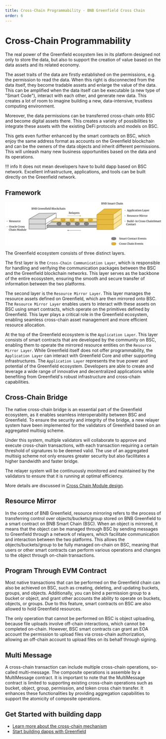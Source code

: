 ```yaml
---
title: Cross-Chain Programmability - BNB Greenfield Cross Chain
order: 6
---
```


# Cross-Chain Programmability

The real power of the Greenfield ecosystem lies in its platform designed not only to store the data, but also to
support the creation of value based on the data assets and its related economy.

The asset traits of the data are firstly established on the permissions, e.g. the permission to read the data. When 
this right is disconnected from the data itself, they become tradable assets and enlarge the value of the data. This 
can be amplified when the data itself can be executable (a new type of "Smart Code"), interact with each other, and 
generate new data. This creates a lot of room to imagine building a new, data-intensive, trustless computing environment.

Moreover, the data permissions can be transferred cross-chain onto BSC and become digital assets there. This creates a 
variety of possibilities to integrate these assets with the existing DeFi protocols and models on BSC.

This gets even further enhanced by the smart contracts on BSC, which enjoy the same address format as accounts on the 
Greenfield blockchain and can be the owners of the data objects and inherit different permissions. This will unleash 
many new business opportunities based on the data and its operations.

!!! info 
    It does not mean developers have to build dapp based on BSC network. Excellent infrastructure, applications, 
    and tools can be built directly on the Greenfield network.


## Framework

![](../static/asset/03-Cross-chain-Architecture.jpg)

The Greenfield ecosystem consists of three distinct layers. 

The first layer is the `Cross-Chain Communication Layer`, which is responsible for handling and verifying 
the communication packages between the BSC and the Greenfield blockchain networks. This layer serves as the backbone of 
the entire ecosystem, ensuring the smooth and secure transfer of information between the two platforms.

The second layer is the `Resource Mirror Layer`. 
This layer manages the resource assets defined on Greenfield, which are then mirrored onto BSC. 
The `Resource Mirror Layer` enables users to interact with these assets on BSC using smart contracts, 
which operate on the primitives defined by Greenfield. This layer plays a critical role in the 
Greenfield ecosystem, enabling seamless cross-chain asset management and more efficient resource allocation.

At the top of the Greenfield ecosystem is the `Application Layer`. This layer consists of smart contracts 
that are developed by the community on BSC, enabling them to operate the mirrored resource entities on
the `Resource Mirror Layer`. While Greenfield itself does not offer programmability, the `Application Layer`
can interact with Greenfield Core and other supporting infrastructures. The `Application Layer` represents the true power and 
potential of the Greenfield ecosystem. Developers are able to create and leverage a 
wide range of innovative and decentralized applications while benefiting from Greenfield's robust 
infrastructure and cross-chain capabilities.

## Cross-Chain Bridge
The native cross-chain bridge is an essential part of the Greenfield ecosystem, 
as it enables seamless interoperability between BSC and Greenfield. 
To ensure the security and integrity of the bridge, a new relayer system have been implemented for the validators of Greenfield
based on an aggregated multisig scheme.

Under this system, multiple validators will collaborate to approve and execute cross-chain transactions, 
with each transaction requiring a certain threshold of signatures to be deemed valid. 
The use of an aggregated multisig scheme not only ensures greater security but also 
facilitates a higher bandwidth and faster bridge.

The relayer system will be continuously monitored and maintained by the validators to 
ensure that it is running at optimal efficiency.

More details are discussed in [Cross Chain Module design](https://github.com/bnb-chain/greenfield/blob/doc-refactor/docs/modules/cross-chain.md).

## Resource Mirror
In the context of BNB Greenfield, resource mirroring refers to the process of transferring control over objects/buckets/group
stored on BNB Greenfield to a smart contract on BNB Smart Chain (BSC). When an object is mirrored, it means that the object 
can be managed through BSC by sending messages to Greenfield through a network of relayers, which facilitate communication 
and interaction between the two platforms. This allows the objects/buckets/group to be fully managed on-chain on BSC, meaning 
that users or other smart contracts can perform various operations and changes to the object through on-chain transactions.

## Program Through EVM Contract
Most native transactions that can be performed on the Greenfield chain can also be achieved on BSC, such as creating, 
deleting, and updating buckets, groups, and objects. Additionally, you can bind a permission group to a bucket or object, 
and grant other accounts the ability to operate on buckets, objects, or groups. Due to this feature, smart contracts on BSC 
are also allowed to hold Greenfield resources.

The only operation that cannot be performed on BSC is object uploading, because file uploads involve off-chain interactions, 
which cannot be completed on-chain. However, BSC smart contracts can grant an EOA account the permission to upload files 
via cross-chain authorization, allowing an off-chain account to upload files on its behalf through signing.

## Multi Message
A cross-chain transaction can include multiple cross-chain operations, so-called multi-message. The composite operations is assemble
by a MultiMessage contract. It is important to note that the MultiMessage contract is limited to supporting existing cross-chain operations such as 
bucket, object, group, permission, and token cross chain transfer. It enhances these functionalities by providing aggregation 
capabilities to support the atomicity of composite operations.

## Get Started with building dapp

- [Learn more about the cross-chain mechanism](https://github.com/bnb-chain/greenfield/blob/doc-refactor/docs/modules/cross-chain.md)
- [Start building dapps with Greenfield](../for-developers/tutorials/overview.md)

